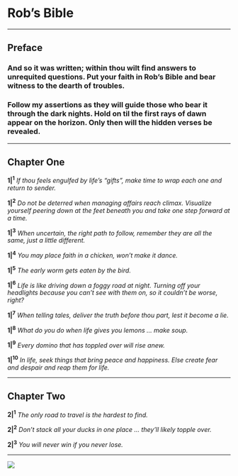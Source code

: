 # Rob’s Bible

-------

## Preface

### And so it was written; within thou wilt find answers to unrequited questions. Put your faith in Rob’s Bible and bear witness to the dearth of troubles.

### Follow my assertions as they will guide those who bear it through the dark nights. Hold on til the first rays of dawn appear on the horizon. Only then will the hidden verses be revealed.

-----------

## Chapter One

**1|<sup>1</sup>** *If thou feels engulfed by life’s “gifts”, make time to wrap each one and return to sender.*

**1|<sup>2</sup>** *Do not be deterred when managing affairs reach climax. Visualize yourself peering down at the feet beneath you and take one step forward at a time.*

**1|<sup>3</sup>** *When uncertain, the right path to follow, remember they are all the same, just a little different.*

**1|<sup>4</sup>** *You may place faith in a chicken, won’t make it dance.*

**1|<sup>5</sup>** *The early worm gets eaten by the bird.*

**1|<sup>6</sup>** *Life is like driving down a foggy road at night. Turning off your headlights because you can’t see with them on, so it couldn’t be worse, right?*

**1|<sup>7</sup>** *When telling tales, deliver the truth before thou part, lest it become a lie.*

**1|<sup>8</sup>** *What do you do when life gives you lemons … make soup.*

**1|<sup>9</sup>** *Every domino that has toppled over will rise anew.*

**1|<sup>10</sup>** *In life, seek things that bring peace and happiness. Else create fear and despair and reap them for life.*

-----------

## Chapter Two

**2|<sup>1</sup>** *The only road to travel is the hardest to find.*

**2|<sup>2</sup>** *Don’t stack all your ducks in one place … they’ll likely topple over.*

**2|<sup>3</sup>** *You will never win if you never lose.*

-----------
![](https://hit.yhype.me/github/profile?user_id=10876982)
